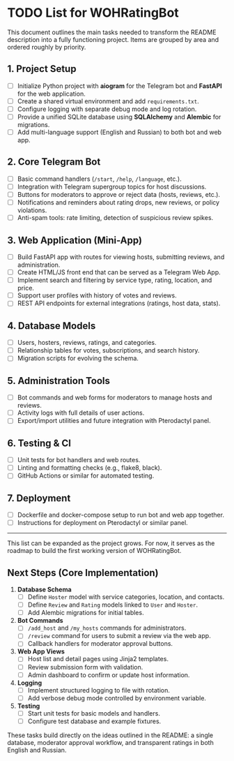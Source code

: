 # TODO List for WOHRatingBot

This document outlines the main tasks needed to transform the README description into a fully functioning project. Items are grouped by area and ordered roughly by priority.

## 1. Project Setup
- [ ] Initialize Python project with **aiogram** for the Telegram bot and **FastAPI** for the web application.
- [ ] Create a shared virtual environment and add `requirements.txt`.
- [ ] Configure logging with separate debug mode and log rotation.
- [ ] Provide a unified SQLite database using **SQLAlchemy** and **Alembic** for migrations.
- [ ] Add multi-language support (English and Russian) to both bot and web app.

## 2. Core Telegram Bot
- [ ] Basic command handlers (`/start`, `/help`, `/language`, etc.).
- [ ] Integration with Telegram supergroup topics for host discussions.
- [ ] Buttons for moderators to approve or reject data (hosts, reviews, etc.).
- [ ] Notifications and reminders about rating drops, new reviews, or policy violations.
- [ ] Anti-spam tools: rate limiting, detection of suspicious review spikes.

## 3. Web Application (Mini-App)
- [ ] Build FastAPI app with routes for viewing hosts, submitting reviews, and administration.
- [ ] Create HTML/JS front end that can be served as a Telegram Web App.
- [ ] Implement search and filtering by service type, rating, location, and price.
- [ ] Support user profiles with history of votes and reviews.
- [ ] REST API endpoints for external integrations (ratings, host data, stats).

## 4. Database Models
- [ ] Users, hosters, reviews, ratings, and categories.
- [ ] Relationship tables for votes, subscriptions, and search history.
- [ ] Migration scripts for evolving the schema.

## 5. Administration Tools
- [ ] Bot commands and web forms for moderators to manage hosts and reviews.
- [ ] Activity logs with full details of user actions.
- [ ] Export/import utilities and future integration with Pterodactyl panel.

## 6. Testing & CI
- [ ] Unit tests for bot handlers and web routes.
- [ ] Linting and formatting checks (e.g., flake8, black).
- [ ] GitHub Actions or similar for automated testing.

## 7. Deployment
- [ ] Dockerfile and docker-compose setup to run bot and web app together.
- [ ] Instructions for deployment on Pterodactyl or similar panel.

---

This list can be expanded as the project grows. For now, it serves as the roadmap to build the first working version of WOHRatingBot.

## Next Steps (Core Implementation)

1. **Database Schema**
   - [ ] Define `Hoster` model with service categories, location, and contacts.
   - [ ] Define `Review` and `Rating` models linked to `User` and `Hoster`.
   - [ ] Add Alembic migrations for initial tables.
2. **Bot Commands**
   - [ ] `/add_host` and `/my_hosts` commands for administrators.
   - [ ] `/review` command for users to submit a review via the web app.
   - [ ] Callback handlers for moderator approval buttons.
3. **Web App Views**
   - [ ] Host list and detail pages using Jinja2 templates.
   - [ ] Review submission form with validation.
   - [ ] Admin dashboard to confirm or update host information.
4. **Logging**
   - [ ] Implement structured logging to file with rotation.
   - [ ] Add verbose debug mode controlled by environment variable.
5. **Testing**
   - [ ] Start unit tests for basic models and handlers.
   - [ ] Configure test database and example fixtures.

These tasks build directly on the ideas outlined in the README: a single database, moderator approval workflow, and transparent ratings in both English and Russian.
